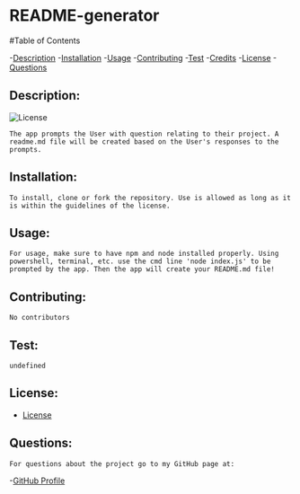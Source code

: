 # README-generator

#Table of Contents

  -[Description](#description)
  -[Installation](#installation)
  -[Usage](#usage)
  -[Contributing](#contributing)
  -[Test](#test)
  -[Credits](#credits)
  -[License](#license)
  -[Questions](#questions)

  ## Description:
  ![License]()

    The app prompts the User with question relating to their project. A readme.md file will be created based on the User's responses to the prompts.
  ## Installation: 
    To install, clone or fork the repository. Use is allowed as long as it is within the guidelines of the license.
  ## Usage:
    For usage, make sure to have npm and node installed properly. Using powershell, terminal, etc. use the cmd line 'node index.js' to be prompted by the app. Then the app will create your README.md file!
  ## Contributing: 
    No contributors
  ## Test: 
    undefined
  ## License:  

  - [License](https://opensource.org/licenses/MIT)

  ## Questions: 
    For questions about the project go to my GitHub page at:

  -[GitHub Profile](https://github.com/Nardacyon)
